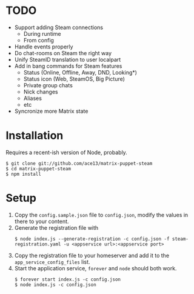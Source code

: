 TODO
====

- Support adding Steam connections
  - During runtime
  - From config
- Handle events properly
- Do chat-rooms on Steam the right way
- Unify SteamID translation to user localpart
- Add in bang commands for Steam features
  - Status (Online, Offline, Away, DND, Looking\*)
  - Status icon (Web, SteamOS, Big Picture)
  - Private group chats
  - Nick changes
  - Aliases
  - etc
- Syncronize more Matrix state

Installation
============

Requires a recent-ish version of Node, probably.

```
$ git clone git://github.com/ace13/matrix-puppet-steam
$ cd matrix-puppet-steam
$ npm install
```

Setup
=====

1. Copy the `config.sample.json` file to `config.json`, modify the values in there to your content.
2. Generate the registration file with
    ```
    $ node index.js --generate-registration -c config.json -f steam-registration.yaml -u <appservice url>:<appservice port>
    ```
3. Copy the registration file to your homeserver and add it to the `app_service_config_files` list.
4. Start the application service, `forever` and `node` should both work.
    ```
    $ forever start index.js -c config.json
    $ node index.js -c config.json
    ```

